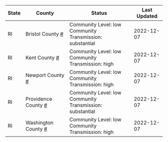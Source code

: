State | County | Status | Last Updated
--- | --- | --- | --- 
RI | Bristol County <a href="#bristol_county">#</a> | <a name="bristol_county"></a>Community Level: low<br/>Community Transmission: substantial | 2022-12-07
RI | Kent County <a href="#kent_county">#</a> | <a name="kent_county"></a>Community Level: low<br/>Community Transmission: high | 2022-12-07
RI | Newport County <a href="#newport_county">#</a> | <a name="newport_county"></a>Community Level: low<br/>Community Transmission: high | 2022-12-07
RI | Providence County <a href="#providence_county">#</a> | <a name="providence_county"></a>Community Level: low<br/>Community Transmission: substantial | 2022-12-07
RI | Washington County <a href="#washington_county">#</a> | <a name="washington_county"></a>Community Level: low<br/>Community Transmission: high | 2022-12-07
